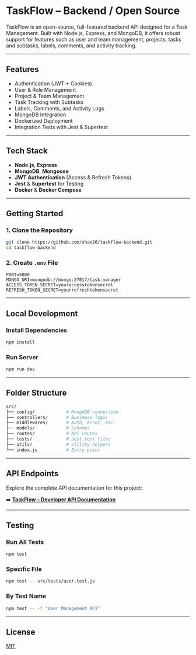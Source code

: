 # TaskFlow – Backend / Open Source

TaskFlow is an open-source, full-featured backend API designed for a Task Management. Built with Node.js, Express, and MongoDB, it offers robust support for features such as user and team management, projects, tasks and subtasks, labels, comments, and activity tracking.


---

## Features

- Authentication (JWT + Cookies)
- User & Role Management
- Project & Team Management
- Task Tracking with Subtasks
- Labels, Comments, and Activity Logs
- MongoDB Integration
- Dockerized Deployment
- Integration Tests with Jest & Supertest

---

## Tech Stack

- **Node.js**, **Express**
- **MongoDB**, **Mongoose**
- **JWT Authentication** (Access & Refresh Tokens)
- **Jest** & **Supertest** for Testing
- **Docker** & **Docker Compose**

---

## Getting Started

### 1. Clone the Repository

```bash
git clone https://github.com/shax26/taskflow-backend.git
cd taskflow-backend
```

### 2. Create `.env` File

```env
PORT=5000
MONGO_URI=mongodb://mongo:27017/task-manager
ACCESS_TOKEN_SECRET=youraccesstokensecret
REFRESH_TOKEN_SECRET=yourrefreshtokensecret
```

---

## Local Development

### Install Dependencies

```bash
npm install
```

### Run Server

```bash
npm run dev
```

---

## Folder Structure

```bash
src/
├── config/            # MongoDB connection
├── controllers/       # Business logic
├── middlewares/       # Auth, error, etc.
├── models/            # Schemas
├── routes/            # API routes
├── tests/             # Jest test files
├── utils/             # Utility helpers
└── index.js           # Entry point
```

---

<!-- ## MongoDB Schemas

### User

```js
{
  name, email, password, role, avatar;
}
```

### Project

```js
{
  name, description, members: [User], tasks: [Task]
}
```

### Task

```js
{
  title, description, assignee, project, status, priority, dueDate,
  subtasks: [Subtask], labels: [String], comments: [Comment]
}
```

### Subtask

```js
{
  title, status, parentTask;
}
```

### Comment

```js
{
  text, author, task, createdAt;
}
```

### Label

```js
{
  name, color;
}
```

### Team

```js
{
  name, members: [User], projects: [Project]
}
```

### Activity

```js
{
  action, user, task, project, timestamp;
}
```

--- -->

## API Endpoints

Explore the complete API documentation for this project:

➡️ [**TaskFlow – Developer API Documentation**](https://github.com/shax26/taskflow-api)

---

## Testing

### Run All Tests

```bash
npm test
```

### Specific File

```bash
npm test -- src/tests/user.test.js
```

### By Test Name

```bash
npm test -- -t "User Management API"
```

---

## License

[MIT](./LICENSE)
